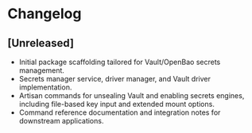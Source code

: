 # Changelog

## [Unreleased]
- Initial package scaffolding tailored for Vault/OpenBao secrets management.
- Secrets manager service, driver manager, and Vault driver implementation.
- Artisan commands for unsealing Vault and enabling secrets engines, including file-based key input and extended mount options.
- Command reference documentation and integration notes for downstream applications.
